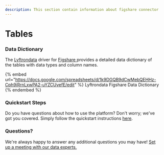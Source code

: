```yaml
---
description: This section contain information about figshare connector tables information
---
```


# Tables

### Data Dictionary

The [Lyftrondata](https://www.lyftrondata.com/) driver for [Figshare](https://www.lyftrondata.com/integration/business-analytics/figshare//)[ ](https://www.lyftrondata.com/integration/figshare/)provides a detailed data dictionary of the tables with data types and column names.

{% embed url="https://docs.google.com/spreadsheets/d/1k9DGQB9dCwMebQEHHz-Cph9iRrnLxwPA2-uYZCUvefE/edit" %}
Lyftrondata Figshare Data Dictionary
{% endembed %}

### Quickstart Steps

Do you have questions about how to use the platform? Don't worry; we've got you covered. Simply follow the quickstart instructions [here](../README.md).

### Questions? <a href="#questions" id="questions"></a>

We're always happy to answer any additional questions you may have! [Set up a meeting with our data experts.](https://www.lyftrondata.com/book-a-meeting/)

